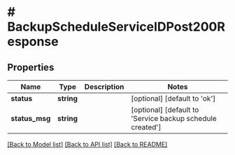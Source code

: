 # # BackupScheduleServiceIDPost200Response

## Properties

Name | Type | Description | Notes
------------ | ------------- | ------------- | -------------
**status** | **string** |  | [optional] [default to 'ok']
**status_msg** | **string** |  | [optional] [default to 'Service backup schedule created']

[[Back to Model list]](../../README.md#models) [[Back to API list]](../../README.md#endpoints) [[Back to README]](../../README.md)
